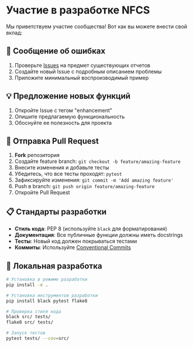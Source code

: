 # Участие в разработке NFCS

Мы приветствуем участие сообщества! Вот как вы можете внести свой вклад:

## 🐛 Сообщение об ошибках

1. Проверьте [Issues](https://github.com/dukeru115/Vortex-Omega/issues) на предмет существующих отчетов
2. Создайте новый Issue с подробным описанием проблемы
3. Приложите минимальный воспроизводимый пример

## 💡 Предложение новых функций

1. Откройте Issue с тегом "enhancement"
2. Опишите предлагаемую функциональность
3. Обоснуйте ее полезность для проекта

## 🔧 Отправка Pull Request

1. **Fork** репозитория
2. Создайте feature branch: `git checkout -b feature/amazing-feature`
3. Внесите изменения и добавьте тесты
4. Убедитесь, что все тесты проходят: `pytest`
5. Зафиксируйте изменения: `git commit -m 'Add amazing feature'`
6. Push в branch: `git push origin feature/amazing-feature`
7. Откройте Pull Request

## 📋 Стандарты разработки

- **Стиль кода**: PEP 8 (используйте `black` для форматирования)
- **Документация**: Все публичные функции должны иметь docstrings
- **Тесты**: Новый код должен покрываться тестами
- **Коммиты**: Используйте [Conventional Commits](https://www.conventionalcommits.org/)

## 🧪 Локальная разработка

```bash
# Установка в режиме разработки
pip install -e .

# Установка инструментов разработки  
pip install black pytest flake8

# Проверка стиля кода
black src/ tests/
flake8 src/ tests/

# Запуск тестов
pytest tests/ --cov=src/
```